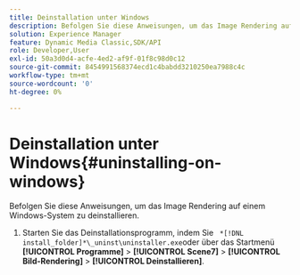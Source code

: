 ```yaml
---
title: Deinstallation unter Windows
description: Befolgen Sie diese Anweisungen, um das Image Rendering auf einem Windows-System zu deinstallieren.
solution: Experience Manager
feature: Dynamic Media Classic,SDK/API
role: Developer,User
exl-id: 50a3d0d4-acfe-4ed2-af9f-01f8c98d0c12
source-git-commit: 8454991568374ecd1c4babdd3210250ea7988c4c
workflow-type: tm+mt
source-wordcount: '0'
ht-degree: 0%

---
```


# Deinstallation unter Windows{#uninstalling-on-windows}

Befolgen Sie diese Anweisungen, um das Image Rendering auf einem Windows-System zu deinstallieren.

1. Starten Sie das Deinstallationsprogramm, indem Sie ` *[!DNL install_folder]*\_uninst\uninstaller.exe`oder über das Startmenü **[!UICONTROL Programme]** > **[!UICONTROL Scene7]** > **[!UICONTROL Bild-Rendering]** > **[!UICONTROL Deinstallieren]**.
